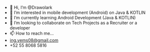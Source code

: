- 👋 Hi, I’m @Drawolark
- 👀 I’m interested in mobile development (Android) on Java & KOTLIN
- 🌱 I’m currently learning Android Development (Java & KOTLIN)
- 💞️ I’m looking to collaborate on Tech Projects as a Recruiter or a developer
- 📫 How to reach me...
- ing.vems08@gmail.com 
- +52 55 8068 5816

<!---
Drawolark/Drawolark is a ✨ special ✨ repository because its `README.md` (this file) appears on your GitHub profile.
You can click the Preview link to take a look at your changes.
--->
